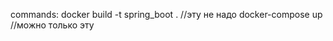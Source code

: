 commands:
docker build -t spring_boot .      //эту не надо
docker-compose up                 //можно только эту
